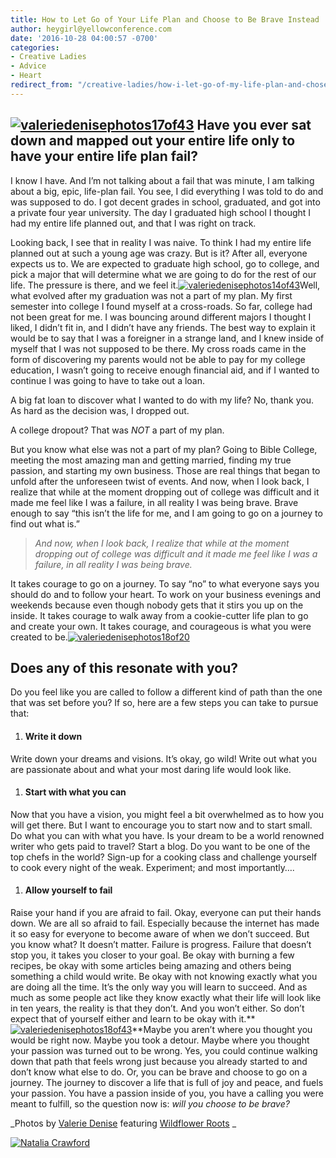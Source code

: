 ```yaml
---
title: How to Let Go of Your Life Plan and Choose to Be Brave Instead
author: heygirl@yellowconference.com
date: '2016-10-28 04:00:57 -0700'
categories:
- Creative Ladies
- Advice
- Heart
redirect_from: "/creative-ladies/how-i-let-go-of-my-life-plan-and-chose-to-be-brave-instead/"
---
```


## [![valeriedenisephotos17of43](http://yellowconference.com/wp-content/uploads/2016/10/ValerieDenisePhotos17of43.jpg)](http://yellowconference.com/wp-content/uploads/2016/10/ValerieDenisePhotos17of43.jpg) Have you ever sat down and mapped out your entire life only to have your entire life plan fail?

I know I have. And I’m not talking about a fail that was minute, I am talking about a big, epic, life-plan fail. You see, I did everything I was told to do and was supposed to do. I got decent grades in school, graduated, and got into a private four year university. The day I graduated high school I thought I had my entire life planned out, and that I was right on track.

Looking back, I see that in reality I was naive. To think I had my entire life planned out at such a young age was crazy. But is it? After all, everyone expects us to. We are expected to graduate high school, go to college, and pick a major that will determine what we are going to do for the rest of our life. The pressure is there, and we feel it.[![valeriedenisephotos14of43](http://yellowconference.com/wp-content/uploads/2016/10/ValerieDenisePhotos14of43.jpg)](http://yellowconference.com/wp-content/uploads/2016/10/ValerieDenisePhotos14of43.jpg)Well, what evolved after my graduation was not a part of my plan. My first semester into college I found myself at a cross-roads. So far, college had not been great for me. I was bouncing around different majors I thought I liked, I didn’t fit in, and I didn’t have any friends. The best way to explain it would be to say that I was a foreigner in a strange land, and I knew inside of myself that I was not supposed to be there. My cross roads came in the form of discovering my parents would not be able to pay for my college education, I wasn’t going to receive enough financial aid, and if I wanted to continue I was going to have to take out a loan.

A big fat loan to discover what I wanted to do with my life? No, thank you. As hard as the decision was, I dropped out.

A college dropout? That was _NOT_ a part of my plan.

But you know what else was not a part of my plan? Going to Bible College, meeting the most amazing man and getting married, finding my true passion, and starting my own business. Those are real things that began to unfold after the unforeseen twist of events. And now, when I look back, I realize that while at the moment dropping out of college was difficult and it made me feel like I was a failure, in all reality I was being brave. Brave enough to say “this isn’t the life for me, and I am going to go on a journey to find out what is.”

> _And now, when I look back, I realize that while at the moment dropping out of college was difficult and it made me feel like I was a failure, in all reality I was being brave._

It takes courage to go on a journey. To say “no” to what everyone says you should do and to follow your heart. To work on your business evenings and weekends because even though nobody gets that it stirs you up on the inside. It takes courage to walk away from a cookie-cutter life plan to go and create your own. It takes courage, and courageous is what you were created to be.[![valeriedenisephotos18of20](http://yellowconference.com/wp-content/uploads/2016/10/ValerieDenisePhotos18of20.jpg)](http://yellowconference.com/wp-content/uploads/2016/10/ValerieDenisePhotos18of20.jpg)

## Does any of this resonate with you?

Do you feel like you are called to follow a different kind of path than the one that was set before you? If so, here are a few steps you can take to pursue that:

1.  #### **Write it down**

Write down your dreams and visions. It’s okay, go wild! Write out what you are passionate about and what your most daring life would look like.

1.  #### **Start with what you can**

Now that you have a vision, you might feel a bit overwhelmed as to how you will get there. But I want to encourage you to start now and to start small. Do what you can with what you have. Is your dream to be a world renowned writer who gets paid to travel? Start a blog. Do you want to be one of the top chefs in the world? Sign-up for a cooking class and challenge yourself to cook every night of the weak. Experiment; and most importantly….

1.  #### **Allow yourself to fail**

Raise your hand if you are afraid to fail. Okay, everyone can put their hands down. We are all so afraid to fail. Especially because the internet has made it so easy for everyone to become aware of when we don’t succeed. But you know what? It doesn’t matter. Failure is progress. Failure that doesn’t stop you, it takes you closer to your goal. Be okay with burning a few recipes, be okay with some articles being amazing and others being something a child would write. Be okay with not knowing exactly what you are doing all the time. It’s the only way you will learn to succeed. And as much as some people act like they know exactly what their life will look like in ten years, the reality is that they don’t. And you won’t either. So don’t expect that of yourself either and learn to be okay with it.**[![valeriedenisephotos18of43](http://yellowconference.com/wp-content/uploads/2016/10/ValerieDenisePhotos18of43.jpg)](http://yellowconference.com/wp-content/uploads/2016/10/ValerieDenisePhotos18of43.jpg)**Maybe you aren’t where you thought you would be right now. Maybe you took a detour. Maybe where you thought your passion was turned out to be wrong. Yes, you could continue walking down that path that feels wrong just because you already started to and don’t know what else to do. Or, you can be brave and choose to go on a journey. The journey to discover a life that is full of joy and peace, and fuels your passion. You have a passion inside of you, you have a calling you were meant to fulfill, so the question now is: _will you choose to be brave?_

_Photos by [Valerie Denise](http://www.valeriedenisephotos.com/) featuring [Wildflower Roots](http://wildflower-roots.myshopify.com/) _

[![Natalia Crawford](http://yellowconference.com/wp-content/uploads/2016/06/NataliaCrawford.jpg)](http://typeninecreatives.com/)
